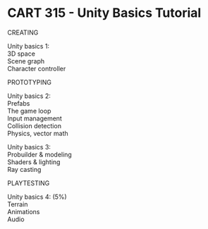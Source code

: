 # CART 315 - Unity Basics Tutorial

CREATING

Unity basics 1: <br>
3D space <br>
Scene graph <br>
Character controller <br>

PROTOTYPING

Unity basics 2: <br>
Prefabs <br>
The game loop <br>
Input management <br>
Collision detection <br>
Physics, vector math <br>

Unity basics 3: <br>
Probuilder & modeling <br>
Shaders & lighting <br>
Ray casting <br>

PLAYTESTING 

Unity basics 4: (5%) <br>
Terrain <br>
Animations <br>
Audio <br>
